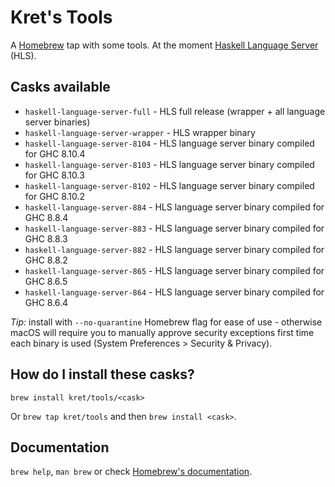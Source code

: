 # Kret's Tools


A [Homebrew](https://brew.sh) tap with some tools.
At the moment [Haskell Language Server](https://github.com/haskell/haskell-language-server) (HLS).

## Casks available

* `haskell-language-server-full` - HLS full release (wrapper + all language server binaries)
* `haskell-language-server-wrapper` - HLS wrapper binary
* `haskell-language-server-8104` - HLS language server binary compiled for GHC 8.10.4
* `haskell-language-server-8103` - HLS language server binary compiled for GHC 8.10.3
* `haskell-language-server-8102` - HLS language server binary compiled for GHC 8.10.2
* `haskell-language-server-884` - HLS language server binary compiled for GHC 8.8.4
* `haskell-language-server-883` - HLS language server binary compiled for GHC 8.8.3
* `haskell-language-server-882` - HLS language server binary compiled for GHC 8.8.2
* `haskell-language-server-865` - HLS language server binary compiled for GHC 8.6.5
* `haskell-language-server-864` - HLS language server binary compiled for GHC 8.6.4

_Tip:_ install with `--no-quarantine` Homebrew flag for ease of use - otherwise macOS
will require you to manually approve security exceptions
first time each binary is used (System Preferences > Security & Privacy).


## How do I install these casks?
`brew install kret/tools/<cask>`

Or `brew tap kret/tools` and then `brew install <cask>`.


## Documentation
`brew help`, `man brew` or check [Homebrew's documentation](https://docs.brew.sh).
